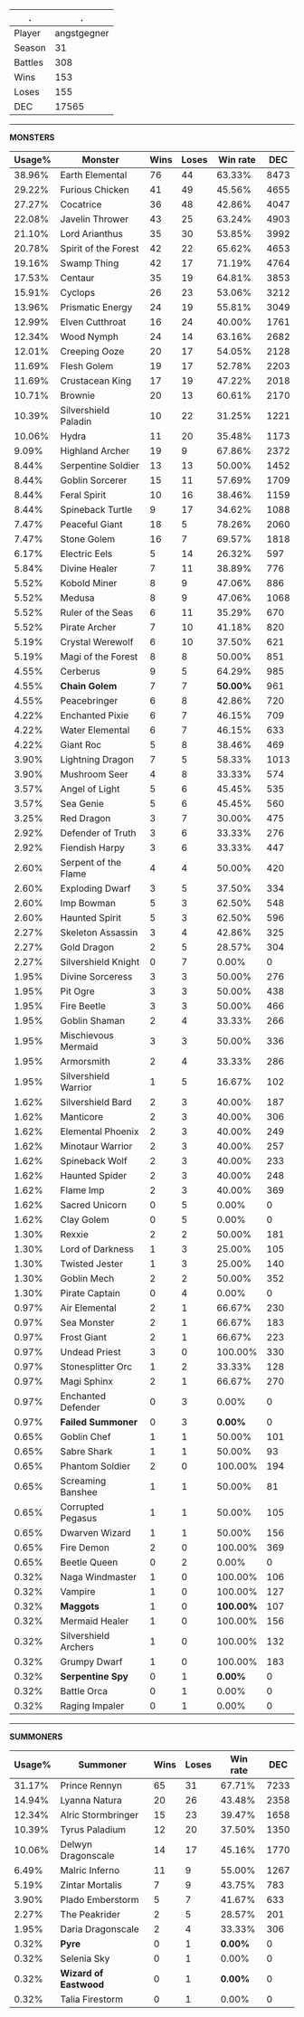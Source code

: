 .|.
|-|-
Player|angstgegner
Season|31
Battles|308
Wins|153
Loses|155
DEC|17565

---
**MONSTERS**

Usage%|Monster|Wins|Loses|Win rate|DEC|
-|-|-|-|-|-|
38.96%|Earth Elemental|76|44|63.33%|8473|
29.22%|Furious Chicken|41|49|45.56%|4655|
27.27%|Cocatrice|36|48|42.86%|4047|
22.08%|Javelin Thrower|43|25|63.24%|4903|
21.10%|Lord Arianthus|35|30|53.85%|3992|
20.78%|Spirit of the Forest|42|22|65.62%|4653|
19.16%|Swamp Thing|42|17|71.19%|4764|
17.53%|Centaur|35|19|64.81%|3853|
15.91%|Cyclops|26|23|53.06%|3212|
13.96%|Prismatic Energy|24|19|55.81%|3049|
12.99%|Elven Cutthroat|16|24|40.00%|1761|
12.34%|Wood Nymph|24|14|63.16%|2682|
12.01%|Creeping Ooze|20|17|54.05%|2128|
11.69%|Flesh Golem|19|17|52.78%|2203|
11.69%|Crustacean King|17|19|47.22%|2018|
10.71%|Brownie|20|13|60.61%|2170|
10.39%|Silvershield Paladin|10|22|31.25%|1221|
10.06%|Hydra|11|20|35.48%|1173|
9.09%|Highland Archer|19|9|67.86%|2372|
8.44%|Serpentine Soldier|13|13|50.00%|1452|
8.44%|Goblin Sorcerer|15|11|57.69%|1709|
8.44%|Feral Spirit|10|16|38.46%|1159|
8.44%|Spineback Turtle|9|17|34.62%|1088|
7.47%|Peaceful Giant|18|5|78.26%|2060|
7.47%|Stone Golem|16|7|69.57%|1818|
6.17%|Electric Eels|5|14|26.32%|597|
5.84%|Divine Healer|7|11|38.89%|776|
5.52%|Kobold Miner|8|9|47.06%|886|
5.52%|Medusa|8|9|47.06%|1068|
5.52%|Ruler of the Seas|6|11|35.29%|670|
5.52%|Pirate Archer|7|10|41.18%|820|
5.19%|Crystal Werewolf|6|10|37.50%|621|
5.19%|Magi of the Forest|8|8|50.00%|851|
4.55%|Cerberus|9|5|64.29%|985|
4.55%|**Chain Golem**|7|7|**50.00%**|961|
4.55%|Peacebringer|6|8|42.86%|720|
4.22%|Enchanted Pixie|6|7|46.15%|709|
4.22%|Water Elemental|6|7|46.15%|633|
4.22%|Giant Roc|5|8|38.46%|469|
3.90%|Lightning Dragon|7|5|58.33%|1013|
3.90%|Mushroom Seer|4|8|33.33%|574|
3.57%|Angel of Light|5|6|45.45%|535|
3.57%|Sea Genie|5|6|45.45%|560|
3.25%|Red Dragon|3|7|30.00%|475|
2.92%|Defender of Truth|3|6|33.33%|276|
2.92%|Fiendish Harpy|3|6|33.33%|447|
2.60%|Serpent of the Flame|4|4|50.00%|420|
2.60%|Exploding Dwarf|3|5|37.50%|334|
2.60%|Imp Bowman|5|3|62.50%|548|
2.60%|Haunted Spirit|5|3|62.50%|596|
2.27%|Skeleton Assassin|3|4|42.86%|325|
2.27%|Gold Dragon|2|5|28.57%|304|
2.27%|Silvershield Knight|0|7|0.00%|0|
1.95%|Divine Sorceress|3|3|50.00%|276|
1.95%|Pit Ogre|3|3|50.00%|438|
1.95%|Fire Beetle|3|3|50.00%|466|
1.95%|Goblin Shaman|2|4|33.33%|266|
1.95%|Mischievous Mermaid|3|3|50.00%|336|
1.95%|Armorsmith|2|4|33.33%|286|
1.95%|Silvershield Warrior|1|5|16.67%|102|
1.62%|Silvershield Bard|2|3|40.00%|187|
1.62%|Manticore|2|3|40.00%|306|
1.62%|Elemental Phoenix|2|3|40.00%|249|
1.62%|Minotaur Warrior|2|3|40.00%|257|
1.62%|Spineback Wolf|2|3|40.00%|233|
1.62%|Haunted Spider|2|3|40.00%|248|
1.62%|Flame Imp|2|3|40.00%|369|
1.62%|Sacred Unicorn|0|5|0.00%|0|
1.62%|Clay Golem|0|5|0.00%|0|
1.30%|Rexxie|2|2|50.00%|181|
1.30%|Lord of Darkness|1|3|25.00%|105|
1.30%|Twisted Jester|1|3|25.00%|140|
1.30%|Goblin Mech|2|2|50.00%|352|
1.30%|Pirate Captain|0|4|0.00%|0|
0.97%|Air Elemental|2|1|66.67%|230|
0.97%|Sea Monster|2|1|66.67%|183|
0.97%|Frost Giant|2|1|66.67%|223|
0.97%|Undead Priest|3|0|100.00%|330|
0.97%|Stonesplitter Orc|1|2|33.33%|128|
0.97%|Magi Sphinx|2|1|66.67%|270|
0.97%|Enchanted Defender|0|3|0.00%|0|
0.97%|**Failed Summoner**|0|3|**0.00%**|0|
0.65%|Goblin Chef|1|1|50.00%|101|
0.65%|Sabre Shark|1|1|50.00%|93|
0.65%|Phantom Soldier|2|0|100.00%|194|
0.65%|Screaming Banshee|1|1|50.00%|81|
0.65%|Corrupted Pegasus|1|1|50.00%|105|
0.65%|Dwarven Wizard|1|1|50.00%|156|
0.65%|Fire Demon|2|0|100.00%|369|
0.65%|Beetle Queen|0|2|0.00%|0|
0.32%|Naga Windmaster|1|0|100.00%|106|
0.32%|Vampire|1|0|100.00%|127|
0.32%|**Maggots**|1|0|**100.00%**|107|
0.32%|Mermaid Healer|1|0|100.00%|156|
0.32%|Silvershield Archers|1|0|100.00%|132|
0.32%|Grumpy Dwarf|1|0|100.00%|183|
0.32%|**Serpentine Spy**|0|1|**0.00%**|0|
0.32%|Battle Orca|0|1|0.00%|0|
0.32%|Raging Impaler|0|1|0.00%|0|

---
**SUMMONERS**

Usage%|Summoner|Wins|Loses|Win rate|DEC|
-|-|-|-|-|-|
31.17%|Prince Rennyn|65|31|67.71%|7233|
14.94%|Lyanna Natura|20|26|43.48%|2358|
12.34%|Alric Stormbringer|15|23|39.47%|1658|
10.39%|Tyrus Paladium|12|20|37.50%|1350|
10.06%|Delwyn Dragonscale|14|17|45.16%|1770|
6.49%|Malric Inferno|11|9|55.00%|1267|
5.19%|Zintar Mortalis|7|9|43.75%|783|
3.90%|Plado Emberstorm|5|7|41.67%|633|
2.27%|The Peakrider|2|5|28.57%|201|
1.95%|Daria Dragonscale|2|4|33.33%|306|
0.32%|**Pyre**|0|1|**0.00%**|0|
0.32%|Selenia Sky|0|1|0.00%|0|
0.32%|**Wizard of Eastwood**|0|1|**0.00%**|0|
0.32%|Talia Firestorm|0|1|0.00%|0|
